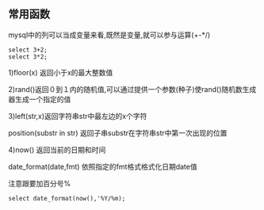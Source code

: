 ## 常用函数 ##

mysql中的列可以当成变量来看,既然是变量,就可以参与运算(+-*/)

    select 3+2;
    select 3*2;

1)floor(x) 返回小于x的最大整数值

2)rand()返回０到１内的随机值,可以通过提供一个参数(种子)使rand()随机数生成器生成一个指定的值


3)left(str,x)返回字符串str中最左边的x个字符

position(substr in str) 返回子串substr在字符串str中第一次出现的位置

4)now() 返回当前的日期和时间

date_format(date,fmt) 依照指定的fmt格式格式化日期date值

注意跟要加百分号%

    select date_format(now(),'%Y/%m);

